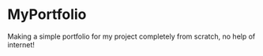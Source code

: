 # MyPortfolio
Making a simple portfolio for my project completely from scratch, no help of internet! 
